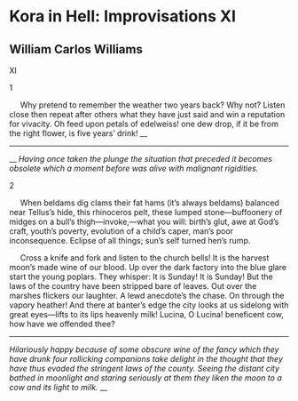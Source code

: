 # Kora in Hell: Improvisations XI
## William Carlos Williams

XI

1

     Why pretend to remember the weather two years back? Why not? Listen close
then repeat after others what they have just said and win a reputation for
vivacity. Oh feed upon petals of edelweiss! one dew drop, if it be from the
right flower, is five years’ drink!
 __
_______________
__
_Having once taken the plunge the situation that preceded it becomes obsolete
which a moment before was alive with malignant rigidities._

2

     When beldams dig clams their fat hams (it’s always beldams) balanced near
Tellus’s hide, this rhinoceros pelt, these lumped stone—buffoonery of midges
on a bull’s thigh—invoke,—what you will: birth’s glut, awe at God’s craft,
youth’s poverty, evolution of a child’s caper, man’s poor inconsequence.
Eclipse of all things; sun’s self turned hen’s rump.

     Cross a knife and fork and listen to the church bells! It is the harvest
moon’s made wine of our blood. Up over the dark factory into the blue glare
start the young poplars. They whisper: It is Sunday! It is Sunday! But the
laws of the country have been stripped bare of leaves. Out over the marshes
flickers our laughter. A lewd anecdote’s the chase. On through the vapory
heather! And there at banter’s edge the city looks at us sidelong with great
eyes—lifts to its lips heavenly milk! Lucina, O Lucina! beneficent cow, how
have we offended thee?

________________

 _Hilariously happy because of some obscure wine of the_ _fancy which they
have drunk four rollicking companions_ _take delight in the thought that they
have thus evaded the_ _stringent laws of the county. Seeing the distant city
bathed_ _in moonlight and staring seriously at them they liken the_ _moon to a
cow and its light to milk._ __